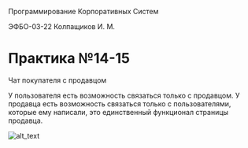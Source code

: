 Программирование Корпоративных Систем

ЭФБО-03-22 Колпащиков И. М.

# Практика №14-15

Чат покупателя с продавцом

У пользователя есть возможность связаться только с продавцом. У продавца есть возможность связаться только с пользователями, которые ему написали, это единственный функционал страницы продавца.

![alt_text](https://github.com/RogaJedi/flat_10_plus/blob/task_14/pks_14-15_demo.gif)
